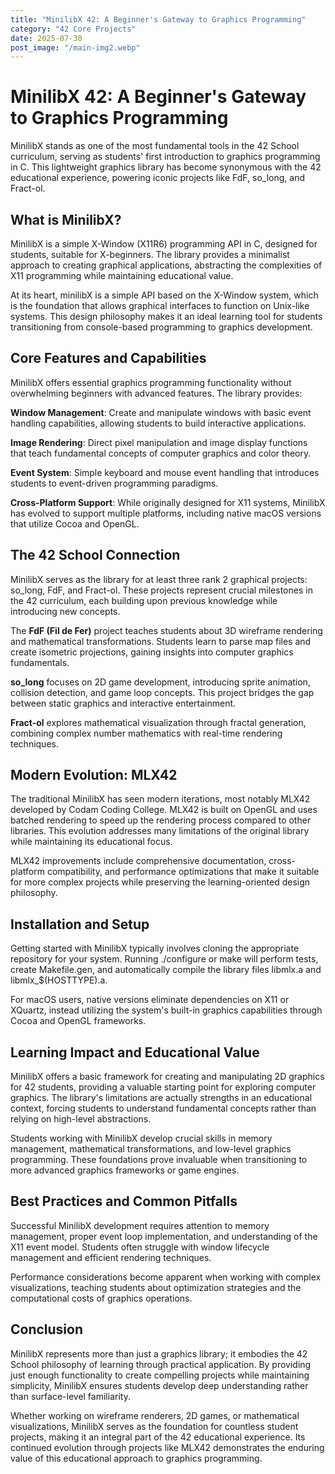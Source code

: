```yaml
---
title: "MinilibX 42: A Beginner's Gateway to Graphics Programming"
category: "42 Core Projects"
date: 2025-07-30
post_image: "/main-img2.webp"
---
```


# MinilibX 42: A Beginner's Gateway to Graphics Programming

MinilibX stands as one of the most fundamental tools in the 42 School curriculum, serving as students' first introduction to graphics programming in C. This lightweight graphics library has become synonymous with the 42 educational experience, powering iconic projects like FdF, so_long, and Fract-ol.

## What is MinilibX?

MinilibX is a simple X-Window (X11R6) programming API in C, designed for students, suitable for X-beginners. The library provides a minimalist approach to creating graphical applications, abstracting the complexities of X11 programming while maintaining educational value.

At its heart, minilibX is a simple API based on the X-Window system, which is the foundation that allows graphical interfaces to function on Unix-like systems. This design philosophy makes it an ideal learning tool for students transitioning from console-based programming to graphics development.

## Core Features and Capabilities

MinilibX offers essential graphics programming functionality without overwhelming beginners with advanced features. The library provides:

**Window Management**: Create and manipulate windows with basic event handling capabilities, allowing students to build interactive applications.

**Image Rendering**: Direct pixel manipulation and image display functions that teach fundamental concepts of computer graphics and color theory.

**Event System**: Simple keyboard and mouse event handling that introduces students to event-driven programming paradigms.

**Cross-Platform Support**: While originally designed for X11 systems, MinilibX has evolved to support multiple platforms, including native macOS versions that utilize Cocoa and OpenGL.

## The 42 School Connection

MinilibX serves as the library for at least three rank 2 graphical projects: so_long, FdF, and Fract-ol. These projects represent crucial milestones in the 42 curriculum, each building upon previous knowledge while introducing new concepts.

The **FdF (Fil de Fer)** project teaches students about 3D wireframe rendering and mathematical transformations. Students learn to parse map files and create isometric projections, gaining insights into computer graphics fundamentals.

**so_long** focuses on 2D game development, introducing sprite animation, collision detection, and game loop concepts. This project bridges the gap between static graphics and interactive entertainment.

**Fract-ol** explores mathematical visualization through fractal generation, combining complex number mathematics with real-time rendering techniques.

## Modern Evolution: MLX42

The traditional MinilibX has seen modern iterations, most notably MLX42 developed by Codam Coding College. MLX42 is built on OpenGL and uses batched rendering to speed up the rendering process compared to other libraries. This evolution addresses many limitations of the original library while maintaining its educational focus.

MLX42 improvements include comprehensive documentation, cross-platform compatibility, and performance optimizations that make it suitable for more complex projects while preserving the learning-oriented design philosophy.

## Installation and Setup

Getting started with MinilibX typically involves cloning the appropriate repository for your system. Running ./configure or make will perform tests, create Makefile.gen, and automatically compile the library files libmlx.a and libmlx\_$(HOSTTYPE).a.

For macOS users, native versions eliminate dependencies on X11 or XQuartz, instead utilizing the system's built-in graphics capabilities through Cocoa and OpenGL frameworks.

## Learning Impact and Educational Value

MinilibX offers a basic framework for creating and manipulating 2D graphics for 42 students, providing a valuable starting point for exploring computer graphics. The library's limitations are actually strengths in an educational context, forcing students to understand fundamental concepts rather than relying on high-level abstractions.

Students working with MinilibX develop crucial skills in memory management, mathematical transformations, and low-level graphics programming. These foundations prove invaluable when transitioning to more advanced graphics frameworks or game engines.

## Best Practices and Common Pitfalls

Successful MinilibX development requires attention to memory management, proper event loop implementation, and understanding of the X11 event model. Students often struggle with window lifecycle management and efficient rendering techniques.

Performance considerations become apparent when working with complex visualizations, teaching students about optimization strategies and the computational costs of graphics operations.

## Conclusion

MinilibX represents more than just a graphics library; it embodies the 42 School philosophy of learning through practical application. By providing just enough functionality to create compelling projects while maintaining simplicity, MinilibX ensures students develop deep understanding rather than surface-level familiarity.

Whether working on wireframe renderers, 2D games, or mathematical visualizations, MinilibX serves as the foundation for countless student projects, making it an integral part of the 42 educational experience. Its continued evolution through projects like MLX42 demonstrates the enduring value of this educational approach to graphics programming.
